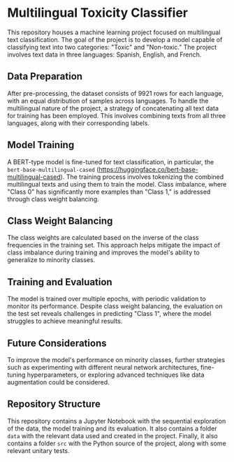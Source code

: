 # Multilingual Toxicity Classifier

This repository houses a machine learning project focused on multilingual text classification. The goal of the project is to develop a model capable of classifying text into two categories: "Toxic" and "Non-toxic." The project involves text data in three languages: Spanish, English, and French.

## Data Preparation
After pre-processing, the dataset consists of 9921 rows for each language, with an equal distribution of samples across languages. To handle the multilingual nature of the project, a strategy of concatenating all text data for training has been employed. This involves combining texts from all three languages, along with their corresponding labels.

## Model Training
A BERT-type model is fine-tuned for text classification, in particular, the `bert-base-multilingual-cased` (https://huggingface.co/bert-base-multilingual-cased). The training process involves tokenizing the combined multilingual texts and using them to train the model. Class imbalance, where "Class 0" has significantly more examples than "Class 1," is addressed through class weight balancing.

## Class Weight Balancing
The class weights are calculated based on the inverse of the class frequencies in the training set. This approach helps mitigate the impact of class imbalance during training and improves the model's ability to generalize to minority classes.

## Training and Evaluation
The model is trained over multiple epochs, with periodic validation to monitor its performance. Despite class weight balancing, the evaluation on the test set reveals challenges in predicting "Class 1", where the model struggles to achieve meaningful results.

## Future Considerations
To improve the model's performance on minority classes, further strategies such as experimenting with different neural network architectures, fine-tuning hyperparameters, or exploring advanced techniques like data augmentation could be considered.

## Repository Structure
This repository contains a Jupyter Notebook with the sequential exploration of the data, the model training and its evaluation. It also contains a folder `data` with the relevant data used and created in the project. Finally, it also contains a folder `src` with the Python source of the project, along with some relevant unitary tests.
